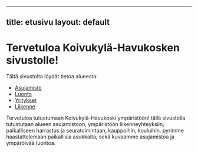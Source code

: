 
---
title: etusivu
layout: default
---

# Tervetuloa Koivukylä-Havukosken sivustolle!

Tältä sivustolta löydät tietoa alueesta:

- [Asujamisto](/asujamisto/)
- [Luonto](/luonto/)
- [Yritykset](/yritykset/)
- [Liikenne](/liikenne/).

Tervetuloa tutustumaan Koivukylä-Havukoski ympäristöön!
tällä sivustolla tutustutaan alueen asujamistoon, ympäristöön liikenneyhteyksiin, paikalliseen harrastus ja seuratoimintaan, kauppoihin, kouluihin.
pyrimme haastattelemaan paikallisia asukkaita, sekä kuvaamme asujamistoa ja ympäröivää luontoa.


